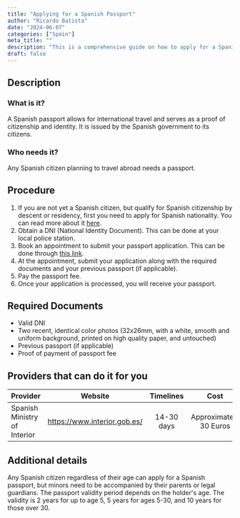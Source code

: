 ```yaml
---
title: "Applying for a Spanish Passport"
author: "Ricardo Batista"
date: "2024-06-07"
categories: ["Spain"]
meta_title: ""
description: "This is a comprehensive guide on how to apply for a Spanish passport"
draft: false
---
```


## Description
### What is it?
A Spanish passport allows for international travel and serves as a proof of citizenship and identity. It is issued by the Spanish government to its citizens.

### Who needs it?
Any Spanish citizen planning to travel abroad needs a passport.

## Procedure
1. If you are not yet a Spanish citizen, but qualify for Spanish citizenship by descent or residency, first you need to apply for Spanish nationality. You can read more about it [here](https://www.mjusticia.gob.es/cs/Satellite/Portal/en/ciudadanos/tramites-gestiones-personales/nacionalidad-residencia).
2. Obtain a DNI (National Identity Document). This can be done at your local police station.
3. Book an appointment to submit your passport application. This can be done through [this link](https://www.citapreviadnie.es/citaPreviaDniExp/).
4. At the appointment, submit your application along with the required documents and your previous passport (if applicable).
5. Pay the passport fee.
6. Once your application is processed, you will receive your passport.

## Required Documents
- Valid DNI
- Two recent, identical color photos (32x26mm, with a white, smooth and uniform background, printed on high quality paper, and untouched)
- Previous passport (if applicable)
- Proof of payment of passport fee 

## Providers that can do it for you

| Provider        |     Website     |     Timelines    |       Cost      |
| --------------- | --------------- |  :-------------: | :-------------: |
| Spanish Ministry of Interior |  https://www.interior.gob.es/      |      14-30 days      |        Approximately 30 Euros       |

## Additional details
Any Spanish citizen regardless of their age can apply for a Spanish passport, but minors need to be accompanied by their parents or legal guardians. The passport validity period depends on the holder's age. The validity is 2 years for up to age 5, 5 years for ages 5-30, and 10 years for those over 30.